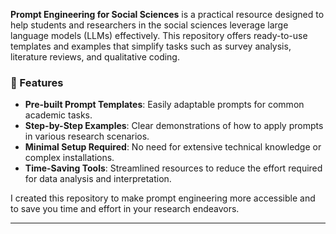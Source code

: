 **Prompt Engineering for Social Sciences** is a practical resource designed to help students and researchers in the social sciences leverage large language models (LLMs) effectively. This repository offers ready-to-use templates and examples that simplify tasks such as survey analysis, literature reviews, and qualitative coding.

### 🔧 Features

* **Pre-built Prompt Templates**: Easily adaptable prompts for common academic tasks.
* **Step-by-Step Examples**: Clear demonstrations of how to apply prompts in various research scenarios.
* **Minimal Setup Required**: No need for extensive technical knowledge or complex installations.
* **Time-Saving Tools**: Streamlined resources to reduce the effort required for data analysis and interpretation.

I created this repository to make prompt engineering more accessible and to save you time and effort in your research endeavors.

---
